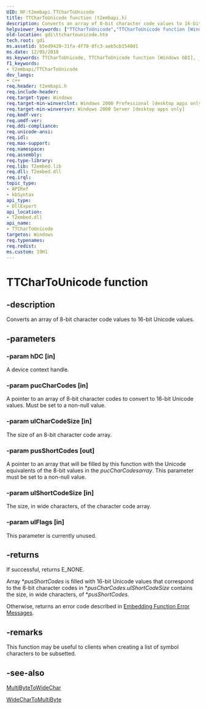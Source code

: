 ```yaml
---
UID: NF:t2embapi.TTCharToUnicode
title: TTCharToUnicode function (t2embapi.h)
description: Converts an array of 8-bit character code values to 16-bit Unicode values.
helpviewer_keywords: ["TTCharToUnicode","TTCharToUnicode function [Windows GDI]","_win32_BytesToUnicode","gdi.ttchartounicode","t2embapi/TTCharToUnicode"]
old-location: gdi\ttchartounicode.htm
tech.root: gdi
ms.assetid: b5ed9429-31fa-4f78-8fc3-aeb5cb1540d1
ms.date: 12/05/2018
ms.keywords: TTCharToUnicode, TTCharToUnicode function [Windows GDI], _win32_BytesToUnicode, gdi.ttchartounicode, t2embapi/TTCharToUnicode
f1_keywords:
- t2embapi/TTCharToUnicode
dev_langs:
- c++
req.header: t2embapi.h
req.include-header: 
req.target-type: Windows
req.target-min-winverclnt: Windows 2000 Professional [desktop apps only]
req.target-min-winversvr: Windows 2000 Server [desktop apps only]
req.kmdf-ver: 
req.umdf-ver: 
req.ddi-compliance: 
req.unicode-ansi: 
req.idl: 
req.max-support: 
req.namespace: 
req.assembly: 
req.type-library: 
req.lib: T2embed.lib
req.dll: T2embed.dll
req.irql: 
topic_type:
- APIRef
- kbSyntax
api_type:
- DllExport
api_location:
- T2embed.dll
api_name:
- TTCharToUnicode
targetos: Windows
req.typenames: 
req.redist: 
ms.custom: 19H1
---
```


# TTCharToUnicode function


## -description


Converts an array of 8-bit character code values to 16-bit Unicode values.


## -parameters




### -param hDC [in]

A device context handle.


### -param pucCharCodes [in]

A pointer to an array of 8-bit character codes to convert to 16-bit Unicode values. Must be set to a non-null value.


### -param ulCharCodeSize [in]

The size of an 8-bit character code array.


### -param pusShortCodes [out]

A pointer to an array that will be filled by this function with the Unicode equivalents of the 8-bit values in the <i>pucCharCodesarray</i>. This parameter must be set to a non-null value.


### -param ulShortCodeSize [in]

The size, in wide characters, of the character code array.


### -param ulFlags [in]

This parameter is currently unused.


## -returns



If successful, returns E_NONE.

Array *<i>pusShortCodes</i> is filled with 16-bit Unicode values that correspond to the 8-bit character codes in *<i>pusCharCodes</i>.<i>ulShortCodeSize</i> contains the size, in wide characters, of *<i>pusShortCodes</i>.

Otherwise, returns an error code described in <a href="https://docs.microsoft.com/windows/desktop/gdi/font-embedding-function-error-messages">Embedding Function Error Messages</a>.




## -remarks



This function may be useful to clients when creating a list of symbol characters to be subsetted.




## -see-also




<a href="https://docs.microsoft.com/windows/desktop/api/stringapiset/nf-stringapiset-multibytetowidechar">MultiByteToWideChar</a>



<a href="https://docs.microsoft.com/windows/desktop/api/stringapiset/nf-stringapiset-widechartomultibyte">WideCharToMultiByte</a>
 

 


